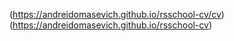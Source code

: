 (https://andreidomasevich.github.io/rsschool-cv/cv)
(https://andreidomasevich.github.io/rsschool-cv)
